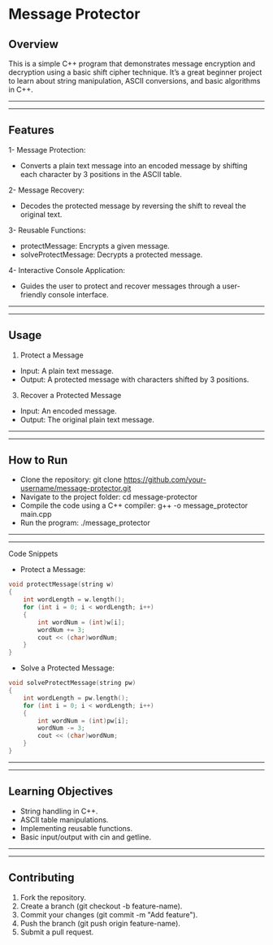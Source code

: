 # Message Protector

## Overview
This is a simple C++ program that demonstrates message encryption and decryption using a basic shift cipher technique. It’s a great beginner project to learn about string manipulation, ASCII conversions, and basic algorithms in C++.



---
---



## Features
1- Message Protection:
 - Converts a plain text message into an encoded message by shifting each character by 3 positions in the ASCII table.

2- Message Recovery:
 - Decodes the protected message by reversing the shift to reveal the original text.

3- Reusable Functions:
 - protectMessage: Encrypts a given message.
 - solveProtectMessage: Decrypts a protected message.

4- Interactive Console Application:
 - Guides the user to protect and recover messages through a user-friendly console interface.

---
---

## Usage
1. Protect a Message
 - Input: A plain text message.
 - Output: A protected message with characters shifted by 3 positions.

3. Recover a Protected Message
 - Input: An encoded message.
 - Output: The original plain text message.

---
---

## How to Run
- Clone the repository: git clone https://github.com/your-username/message-protector.git
- Navigate to the project folder: cd message-protector
- Compile the code using a C++ compiler: g++ -o message_protector main.cpp
- Run the program: ./message_protector

---
---

Code Snippets
- Protect a Message:
``` C++
void protectMessage(string w)
{
    int wordLength = w.length();
    for (int i = 0; i < wordLength; i++)
    {
        int wordNum = (int)w[i];
        wordNum += 3;
        cout << (char)wordNum;
    }
}
```
- Solve a Protected Message:
``` C++
void solveProtectMessage(string pw)
{
    int wordLength = pw.length();
    for (int i = 0; i < wordLength; i++)
    {
        int wordNum = (int)pw[i];
        wordNum -= 3;
        cout << (char)wordNum;
    }
}
```
---
---

## Learning Objectives
- String handling in C++.
- ASCII table manipulations.
- Implementing reusable functions.
- Basic input/output with cin and getline.

---
---

## Contributing
1. Fork the repository.
2. Create a branch (git checkout -b feature-name).
3. Commit your changes (git commit -m "Add feature").
4. Push the branch (git push origin feature-name).
5. Submit a pull request.

